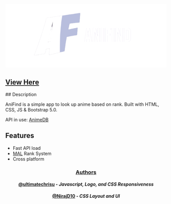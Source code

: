 

<p align="center">
  <img src="imgs/AniFind_Logo-r.png">
</p>
<h2><a href="https://ultimatechrisu.github.io/AniFind/">View Here</a></h2>
## Description

AniFind is a simple app to look up anime based on rank.
Built with HTML, CSS, JS & Bootstrap 5.0.

API in use: [AnimeDB](https://rapidapi.com/brian.rofiq/api/anime-db/)



## Features

- Fast API load
- [MAL](https://myanimelist.net) Rank System
- Cross platform




<h3 align="center"><ins>Authors</ins></h3>

<h4 align="center"><a href="https://www.github.com/ultimatechrisu">@ultimatechrisu</a> - <em>Javascript, Logo, and CSS Responsiveness</em></h4>
<h4 align="center"><a href="https://www.github.com/NirajD10">@NirajD10</a> - <em>CSS Layout and UI</em></h4>

